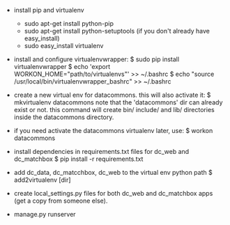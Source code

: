 * install pip and virtualenv
  - sudo apt-get install python-pip
  - sudo apt-get install python-setuptools (if you don't already have easy_install)
  - sudo easy_install virtualenv

* install and configure virtualenvwrapper:
  $ sudo pip install virtualenvwrapper
  $ echo 'export WORKON_HOME="path/to/virtualenvs"' >> ~/.bashrc
  $ echo "source /usr/local/bin/virtualenvwrapper_bashrc" >> ~/.bashrc

* create a new virtual env for datacommons. this will also activate it:
  $ mkvirtualenv datacommons
  note that the 'datacommons' dir can already exist or not. this command will create bin/ include/ and lib/ directories inside the datacommons directory.  

* if you need activate the datacommons virtualenv later, use:
  $ workon datacommons

* install dependencies in requirements.txt files for dc_web and
  dc_matchbox
  $ pip install -r requirements.txt
   
* add dc_data, dc_matcchbox, dc_web to the virtual env python path
  $ add2virtualenv [dir]

* create local_settings.py files for both dc_web and dc_matchbox apps
  (get a copy from someone else). 

* manage.py runserver 


